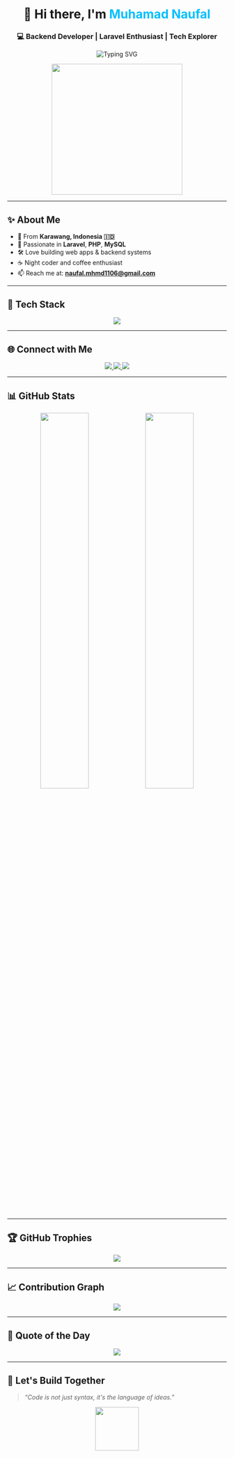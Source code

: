 <!-- GitHub Profile - Clean, Professional, Modern -->

<h1 align="center">👋 Hi there, I'm <span style="color:#00BFFF">Muhamad Naufal</span></h1>
<h3 align="center">💻 Backend Developer | Laravel Enthusiast | Tech Explorer</h3>

<p align="center">
  <img src="https://readme-typing-svg.demolab.com?font=Fira+Code&duration=3000&pause=1000&color=00BFFF&center=true&vCenter=true&width=460&lines=Clean+Code+Advocate+%F0%9F%96%A5%EF%B8%8F;Always+Learning+New+Things+%F0%9F%93%9A;Building+Scalable+Web+Apps+with+Laravel+%F0%9F%92%BB" alt="Typing SVG" />
</p>

<p align="center">
  <img src="https://media.giphy.com/media/LMt9638dO8dftAjtco/giphy.gif" width="300" />
</p>

---

## ✨ About Me

- 📍 From **Karawang, Indonesia 🇮🇩**
- 🧠 Passionate in **Laravel**, **PHP**, **MySQL**
- 🛠️ Love building web apps & backend systems
- ☕ Night coder and coffee enthusiast
- 📫 Reach me at: **naufal.mhmd1106@gmail.com**

---

## 🔧 Tech Stack

<p align="center">
  <img src="https://skillicons.dev/icons?i=php,laravel,mysql,js,html,css,bootstrap,codeigniter,postman,vscode,github,firebase,figma,git,github,react,,flutter,kotlin" />
</p>

---

## 🌐 Connect with Me

<p align="center">
  <a href="https://www.linkedin.com/in/usernameanda/" target="_blank">
    <img src="https://img.shields.io/badge/LinkedIn-blue?style=for-the-badge&logo=linkedin&logoColor=white" />
  </a>
  <a href="https://wa.me/6281573635413" target="_blank">
    <img src="https://img.shields.io/badge/WhatsApp-25D366?style=for-the-badge&logo=whatsapp&logoColor=white" />
  </a>
  <a href="mailto:naufal.mhmd1106@gmail.com">
    <img src="https://img.shields.io/badge/Gmail-D14836?style=for-the-badge&logo=gmail&logoColor=white" />
  </a>
</p>

---

## 📊 GitHub Stats

<p align="center">
  <img src="https://github-readme-stats.vercel.app/api?username=muhamad-naufal-666&show_icons=true&theme=github_dark&hide_border=true" width="47%" />
  <img src="https://github-readme-streak-stats.herokuapp.com/?user=muhamad-naufal-666&theme=github-dark&hide_border=true" width="47%" />
</p>

---

## 🏆 GitHub Trophies

<p align="center">
  <img src="https://github-profile-trophy.vercel.app/?username=muhamad-naufal-666&theme=algolia&no-frame=true&column=6&margin-w=5&margin-h=5" />
</p>

---

## 📈 Contribution Graph

<p align="center">
  <img src="https://github-readme-activity-graph.vercel.app/graph?username=muhamad-naufal-666&theme=react-dark&hide_border=true" />
</p>

---

## 💬 Quote of the Day

<p align="center">
  <img src="https://quotes-github-readme.vercel.app/api?type=horizontal&theme=dark" />
</p>

---

## 🚀 Let's Build Together

> _“Code is not just syntax, it's the language of ideas.”_

<p align="center">
  <img src="https://media.giphy.com/media/v1.Y2lkPTc5MGI3NjExYnhnb3k2ZGw5Z2xyZW10MGRiZjUzN3k4cWhzZHE1eWoxMm1mcWUyMSZlcD12MV9naWZzX3NlYXJjaCZjdD1n/coxQHKASG60HrHtvkt/giphy.gif" width="100" />
</p>
